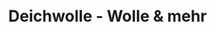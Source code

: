 ---
title: "Deichwolle - Wolle & mehr"
url: /friedrichskoog/deichwolle-wolle-und-mehr/
shop: Textil
---
